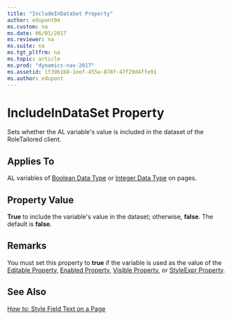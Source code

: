 ```yaml
---
title: "IncludeInDataSet Property"
author: edupont04
ms.custom: na
ms.date: 06/01/2017
ms.reviewer: na
ms.suite: na
ms.tgt_pltfrm: na
ms.topic: article
ms.prod: "dynamics-nav-2017"
ms.assetid: 1f39b1b8-1eef-455a-878f-47f29d4ffe91
ms.author: edupont
---
```

# IncludeInDataSet Property
Sets whether the AL variable's value is included in the dataset of the RoleTailored client.  

## Applies To  
 AL variables of [Boolean Data Type](Boolean-Data-Type.md) or [Integer Data Type](Integer-Data-Type.md) on pages.  

## Property Value  
 **True** to include the variable's value in the dataset; otherwise, **false**. The default is **false**.  

## Remarks  
 You must set this property to **true** if the variable is used as the value of the [Editable Property](Editable-Property.md), [Enabled Property](Enabled-Property.md), [Visible Property](Visible-Property.md), or [StyleExpr Property](StyleExpr-Property.md).  

## See Also  
 [How to: Style Field Text on a Page](How-to--Style-Field-Text-on-a-Page.md)
